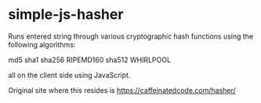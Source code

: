simple-js-hasher
================

Runs entered string through various cryptographic hash functions using the following algorithms:

md5
sha1
sha256
RIPEMD160
sha512
WHIRLPOOL

all on the client side using JavaScript.

Original site where this resides is https://caffeinatedcode.com/hasher/

